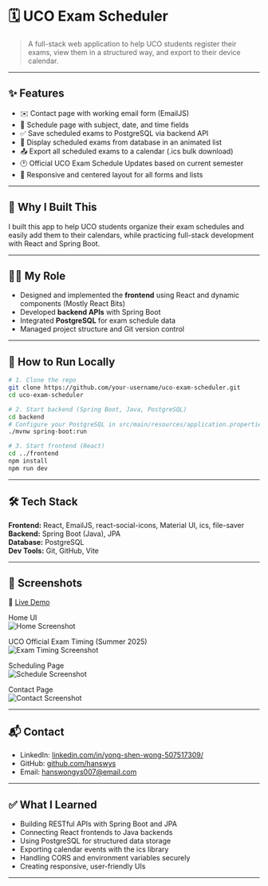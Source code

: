 # 🗓️ UCO Exam Scheduler

> A full-stack web application to help UCO students register their exams, view them in a structured way, and export to their device calendar.

---

## ✨ Features

- ✉️ Contact page with working email form (EmailJS)
- 📄 Schedule page with subject, date, and time fields
- ✅ Save scheduled exams to PostgreSQL via backend API
- 📝 Display scheduled exams from database in an animated list
- 📤 Export all scheduled exams to a calendar (.ics bulk download)
- 🕐 Official UCO Exam Schedule Updates based on current semester
- 🚀 Responsive and centered layout for all forms and lists

---

## 🧠 Why I Built This

I built this app to help UCO students organize their exam schedules and easily add them to their calendars, while practicing full-stack development with React and Spring Boot.

---

## 👨‍💻 My Role

- Designed and implemented the **frontend** using React and dynamic components (Mostly React Bits) 
- Developed **backend APIs** with Spring Boot  
- Integrated **PostgreSQL** for exam schedule data  
- Managed project structure and Git version control

---

## 🚀 How to Run Locally

```bash
# 1. Clone the repo
git clone https://github.com/your-username/uco-exam-scheduler.git
cd uco-exam-scheduler

# 2. Start backend (Spring Boot, Java, PostgreSQL)
cd backend
# Configure your PostgreSQL in src/main/resources/application.properties
./mvnw spring-boot:run

# 3. Start frontend (React)
cd ../frontend
npm install
npm run dev
```

---

## 🛠️ Tech Stack

**Frontend:** React, EmailJS, react-social-icons, Material UI, ics, file-saver  
**Backend:** Spring Boot (Java), JPA  
**Database:** PostgreSQL  
**Dev Tools:** Git, GitHub, Vite

---

## 📸 Screenshots

🚀 [Live Demo](https://youtu.be/5lmNEUHRYNo)

Home UI  
![Home Screenshot](https://github.com/user-attachments/assets/93302dfa-8c25-44fc-8e24-37366d3632e5)

UCO Official Exam Timing (Summer 2025)  
![Exam Timing Screenshot](https://github.com/user-attachments/assets/fa7e82a2-b56e-49e1-8bc1-70e72591adb6)

Scheduling Page  
![Schedule Screenshot](https://github.com/user-attachments/assets/dbf1a86f-09f7-4d24-95b7-8be91dc77944)

Contact Page  
![Contact Screenshot](https://github.com/user-attachments/assets/b5f53728-6384-4f72-b838-dfeb04a31e68)

---

## 📬 Contact

- LinkedIn: [linkedin.com/in/yong-shen-wong-507517309/](https://www.linkedin.com/in/yong-shen-wong-507517309/)
- GitHub: [github.com/hanswys](https://github.com/hanswys?tab=repositories)
- Email: hanswongys007@email.com

---

## ✅ What I Learned

- Building RESTful APIs with Spring Boot and JPA
- Connecting React frontends to Java backends
- Using PostgreSQL for structured data storage
- Exporting calendar events with the ics library
- Handling CORS and environment variables securely
- Creating responsive, user-friendly UIs

---
